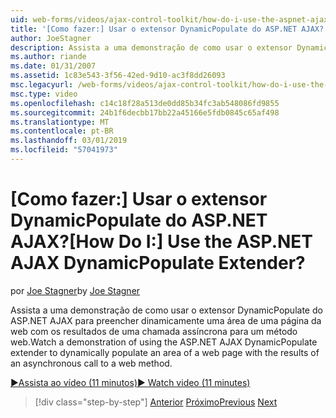 ```yaml
---
uid: web-forms/videos/ajax-control-toolkit/how-do-i-use-the-aspnet-ajax-dynamicpopulate-extender
title: '[Como fazer:] Usar o extensor DynamicPopulate do ASP.NET AJAX? | Microsoft Docs'
author: JoeStagner
description: Assista a uma demonstração de como usar o extensor DynamicPopulate do ASP.NET AJAX para preencher dinamicamente uma área de uma página da web com os resultados de uma autoridade de certificação assíncrona...
ms.author: riande
ms.date: 01/31/2007
ms.assetid: 1c83e543-3f56-42ed-9d10-ac3f8dd26093
msc.legacyurl: /web-forms/videos/ajax-control-toolkit/how-do-i-use-the-aspnet-ajax-dynamicpopulate-extender
msc.type: video
ms.openlocfilehash: c14c18f28a513de0dd85b34fc3ab548086fd9855
ms.sourcegitcommit: 24b1f6decbb17bb22a45166e5fdb0845c65af498
ms.translationtype: MT
ms.contentlocale: pt-BR
ms.lasthandoff: 03/01/2019
ms.locfileid: "57041973"
---
```

<a name="how-do-i-use-the-aspnet-ajax-dynamicpopulate-extender"></a><span data-ttu-id="09179-104">[Como fazer:] Usar o extensor DynamicPopulate do ASP.NET AJAX?</span><span class="sxs-lookup"><span data-stu-id="09179-104">[How Do I:] Use the ASP.NET AJAX DynamicPopulate Extender?</span></span>
====================
<span data-ttu-id="09179-105">por [Joe Stagner](https://github.com/JoeStagner)</span><span class="sxs-lookup"><span data-stu-id="09179-105">by [Joe Stagner](https://github.com/JoeStagner)</span></span>

<span data-ttu-id="09179-106">Assista a uma demonstração de como usar o extensor DynamicPopulate do ASP.NET AJAX para preencher dinamicamente uma área de uma página da web com os resultados de uma chamada assíncrona para um método web.</span><span class="sxs-lookup"><span data-stu-id="09179-106">Watch a demonstration of using the ASP.NET AJAX DynamicPopulate extender to dynamically populate an area of a web page with the results of an asynchronous call to a web method.</span></span>

[<span data-ttu-id="09179-107">&#9654;Assista ao vídeo (11 minutos)</span><span class="sxs-lookup"><span data-stu-id="09179-107">&#9654; Watch video (11 minutes)</span></span>](https://channel9.msdn.com/Blogs/ASP-NET-Site-Videos/how-do-i-use-the-aspnet-ajax-dynamicpopulate-extender)

> [!div class="step-by-step"]
> <span data-ttu-id="09179-108">[Anterior](how-do-i-use-the-aspnet-ajax-draggable-panel-extender.md)
> [Próximo](how-do-i-use-the-aspnet-ajax-filteredtextbox-extender.md)</span><span class="sxs-lookup"><span data-stu-id="09179-108">[Previous](how-do-i-use-the-aspnet-ajax-draggable-panel-extender.md)
[Next](how-do-i-use-the-aspnet-ajax-filteredtextbox-extender.md)</span></span>

